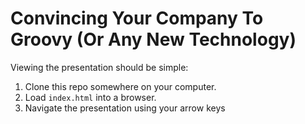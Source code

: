 # Convincing Your Company To Groovy (Or Any New Technology)

Viewing the presentation should be simple:

1. Clone this repo somewhere on your computer.
2. Load `index.html` into a browser.
3. Navigate the presentation using your arrow keys
